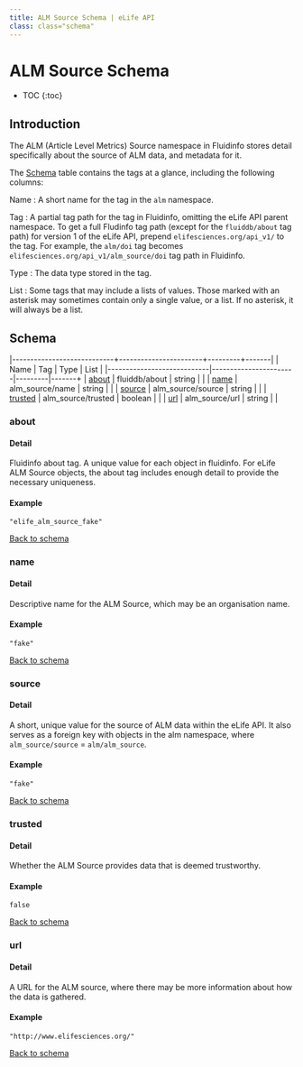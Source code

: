 ```yaml
---
title: ALM Source Schema | eLife API
class: class="schema"
---
```


# ALM Source Schema

* TOC
{:toc}

## Introduction

The ALM (Article Level Metrics) Source namespace in Fluidinfo stores detail specifically about the source of ALM data, and metadata for it.

The [Schema](#schema) table contains the tags at a glance, including the following columns:

Name
: A short name for the tag in the `alm` namespace.

Tag
: A partial tag path for the tag in Fluidinfo, omitting the eLife API parent namespace. To get a full Fludinfo tag path (except for the `fluiddb/about` tag path) for version 1 of the eLife API, prepend `elifesciences.org/api_v1/` to the tag. For example, the `alm/doi` tag becomes `elifesciences.org/api_v1/alm_source/doi` tag path in Fluidinfo.

Type
: The data type stored in the tag.

List
: Some tags that may include a lists of values. Those marked with an asterisk may sometimes contain only a single value, or a list. If no asterisk, it will always be a list.

## Schema

|----------------------------+-----------------------+---------+-------|
| Name                       | Tag                   | Type    | List  |
|----------------------------|-----------------------|---------|-------+
| [about](#about)            | fluiddb/about         | string  |       |
| [name](#name)              | alm_source/name       | string  |       |
| [source](#source)          | alm_source/source     | string  |       |
| [trusted](#trusted)        | alm_source/trusted    | boolean |       |
| [url](#url)                | alm_source/url        | string  |       |


### about

#### Detail

Fluidinfo about tag. A unique value for each object in fluidinfo. For eLife ALM Source objects, the about tag includes enough detail to provide the necessary uniqueness.

#### Example

    "elife_alm_source_fake"

[Back to schema](#schema)



### name

#### Detail

Descriptive name for the ALM Source, which may be an organisation name.

#### Example

    "fake"

[Back to schema](#schema)



### source

#### Detail

A short, unique value for the source of ALM data within the eLife API. It also serves as a foreign key with objects in the alm namespace, where `alm_source/source` = `alm/alm_source`.

#### Example

    "fake"

[Back to schema](#schema)



### trusted

#### Detail

Whether the ALM Source provides data that is deemed trustworthy.

#### Example

    false

[Back to schema](#schema)



### url

#### Detail

A URL for the ALM source, where there may be more information about how the data is gathered.

#### Example

    "http://www.elifesciences.org/"

[Back to schema](#schema)



